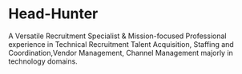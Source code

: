 # Head-Hunter
A Versatile Recruitment Specialist &amp; Mission-focused Professional experience in Technical Recruitment Talent Acquisition, Staffing and Coordination,Vendor Management, Channel Management majorly in technology domains.
